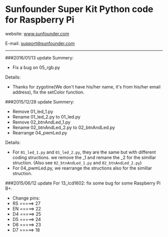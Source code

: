 # Sunfounder Super Kit Python code for Raspberry Pi

website:
	www.sunfounder.com

E-mail:
	support@sunfounder.com

----------
###2016/01/13 update
Summery:
- Fix a bug on 05_rgb.py

Details:
- Thanks for zygotine(We don't have his/her name, it's from his/her email address), fix the setColor function.


###2015/12/28 update
Summery:
- Remove 01_led_1.py
- Rename 01_led_2.py to 01_led.py
- Remove 02_btnAndLed_1.py
- Rename 02_btnAndLed_2.py to 02_btnAndLed.py
- Rearrange 04_pwmLed.py

Details:
- For `01_led_1.py` and `01_led_2.py`, they are the same but with different coding structions. we remove the _1 and remane the _2 for the simillar struction. (Also see `02_btnAndLed_1.py` and `02_btnAndLed_2.py`)
- For 04_pwmLed.py, we rearrange the structions also for the simillar struction.

###2015/06/12 update
For 13_lcd1602: fix some bug for some Raspberry Pi B+.
- Change pins:
 - RS =====> 27
 - EN =====> 22
 - D4 =====> 25
 - D5 =====> 24
 - D6 =====> 23
 - D7 =====> 18

